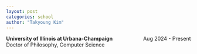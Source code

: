 ```yaml
---
layout: post
categories: school
author: "Takyoung Kim"
---
```


<strong>University of Illinois at Urbana-Champaign</strong> <span style="float:right">Aug 2024 - Present</span><br>
Doctor of Philosophy, Computer Science